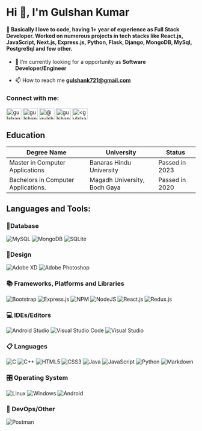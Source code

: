 <h1>Hi 👋, I'm Gulshan Kumar</h1>
<h4>👀 Basically I love to code, having 1+ year of experience as Full Stack Developer. Worked on numerous projects in tech stacks like React.js, JavaScript, Next.js, Express.js, Python, Flask, Django, MongoDB, MySql, PostgreSql and few other.</h3>

- 🌱 I’m currently looking for a opportunity as **Software Developer/Engineer**

- 📫 How to reach me **gulshank721@gmail.com**

<h3 align="left">Connect with me:</h3>
<p align="left">
<a href="https://twitter.com/gulshank721" target="blank"><img align="center" src="https://raw.githubusercontent.com/rahuldkjain/github-profile-readme-generator/master/src/images/icons/Social/twitter.svg" alt="gulshank721" height="30" width="40" /></a>
<a href="https://linkedin.com/in/gulshank721" target="blank"><img align="center" src="https://raw.githubusercontent.com/rahuldkjain/github-profile-readme-generator/master/src/images/icons/Social/linked-in-alt.svg" alt="gulshank721" height="30" width="40" /></a>
<a href="https://www.hackerrank.com/@gulshank721" target="blank"><img align="center" src="https://raw.githubusercontent.com/rahuldkjain/github-profile-readme-generator/master/src/images/icons/Social/hackerrank.svg" alt="@gulshank721" height="30" width="40" /></a>
<a href="https://www.leetcode.com/gulshank721" target="blank"><img align="center" src="https://raw.githubusercontent.com/rahuldkjain/github-profile-readme-generator/master/src/images/icons/Social/leet-code.svg" alt="gulshank721" height="30" width="40" /></a>
<a href="https://auth.geeksforgeeks.org/user/<gulshank721>/profile" target="blank"><img align="center" src="https://raw.githubusercontent.com/rahuldkjain/github-profile-readme-generator/master/src/images/icons/Social/geeks-for-geeks.svg" alt="<gulshank721>/profile" height="30" width="40" /></a>
</p>

## Education

| Degree Name                         | University                   | Status         |
| ----------------------------------- | ---------------------------- | -------------- |
| Master in Computer Applications     | Banaras Hindu University     | Passed in 2023 |
| Bachelors in Computer Applications. | Magadh University, Bodh Gaya | Passed in 2020 |

<h2 align="left">Languages and Tools:</h2>

<p align="left">
  
### 💾Database

![MySQL](https://img.shields.io/badge/mysql-%2300f.svg?style=for-the-badge&logo=mysql&logoColor=white) ![MongoDB](https://img.shields.io/badge/MongoDB-%234ea94b.svg?style=for-the-badge&logo=mongodb&logoColor=white) ![SQLite](https://img.shields.io/badge/sqlite-%2307405e.svg?style=for-the-badge&logo=sqlite&logoColor=white)

### 🎨Design

![Adobe XD](https://img.shields.io/badge/Adobe%20XD-470137?style=for-the-badge&logo=Adobe%20XD&logoColor=#FF61F6) ![Adobe Photoshop](https://img.shields.io/badge/adobe%20photoshop-%2331A8FF.svg?style=for-the-badge&logo=adobe%20photoshop&logoColor=white)

### 📚 Frameworks, Platforms and Libraries

![Bootstrap](https://img.shields.io/badge/bootstrap-%23563D7C.svg?style=for-the-badge&logo=bootstrap&logoColor=white) ![Express.js](https://img.shields.io/badge/express.js-%23404d59.svg?style=for-the-badge&logo=express&logoColor=%2361DAFB) ![NPM](https://img.shields.io/badge/NPM-%23000000.svg?style=for-the-badge&logo=npm&logoColor=white) ![NodeJS](https://img.shields.io/badge/node.js-6DA55F?style=for-the-badge&logo=node.js&logoColor=white) 
![React.js](https://img.shields.io/badge/react.js-61DAFB?style=for-the-badge&logo=react&logoColor=white)
  ![Redux.js](https://img.shields.io/badge/redux.js-764ABC?style=for-the-badge&logo=redux&logoColor=white)

### 💻 IDEs/Editors

![Android Studio](https://img.shields.io/badge/Android%20Studio-3DDC84.svg?style=for-the-badge&logo=android-studio&logoColor=white)  ![Visual Studio Code](https://img.shields.io/badge/Visual%20Studio%20Code-0078d7.svg?style=for-the-badge&logo=visual-studio-code&logoColor=white) ![Visual Studio](https://img.shields.io/badge/Visual%20Studio-5C2D91.svg?style=for-the-badge&logo=visual-studio&logoColor=white)

### 📋 Languages

![C](https://img.shields.io/badge/c-%2300599C.svg?style=for-the-badge&logo=c&logoColor=white) ![C++](https://img.shields.io/badge/c++-%2300599C.svg?style=for-the-badge&logo=c%2B%2B&logoColor=white) ![HTML5](https://img.shields.io/badge/html5-%23E34F26.svg?style=for-the-badge&logo=html5&logoColor=white) ![CSS3](https://img.shields.io/badge/css3-%231572B6.svg?style=for-the-badge&logo=css3&logoColor=white) ![Java](https://img.shields.io/badge/java-%23ED8B00.svg?style=for-the-badge&logo=java&logoColor=white) ![JavaScript](https://img.shields.io/badge/javascript-%23323330.svg?style=for-the-badge&logo=javascript&logoColor=%23F7DF1E)
  ![Python](https://img.shields.io/badge/python-%233776AB.svg?style=for-the-badge&logo=python&logoColor=%23F7DF1E) ![Markdown](https://img.shields.io/badge/markdown-%23000000.svg?style=for-the-badge&logo=markdown&logoColor=white) 

### 🎛️ Operating System

![Linux](https://img.shields.io/badge/Linux-FCC624?style=for-the-badge&logo=linux&logoColor=black) ![Windows](https://img.shields.io/badge/Windows-0078D6?style=for-the-badge&logo=windows&logoColor=white) ![Android](https://img.shields.io/badge/Android-3DDC84?style=for-the-badge&logo=android&logoColor=white)

<!-- ### 🎋 ORM
![Sequelize](https://img.shields.io/badge/Sequelize-52B0E7?style=for-the-badge&logo=Sequelize&logoColor=white) 
 -->
### 🥅 DevOps/Other

![Postman](https://img.shields.io/badge/Postman-FF6C37?style=for-the-badge&logo=postman&logoColor=white) 
</p>

